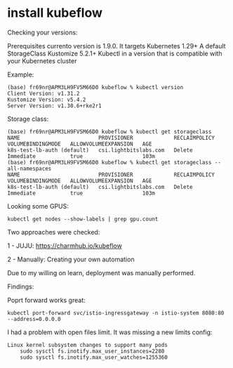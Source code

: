 # install kubeflow

Checking your versions:

Prerequisites
currento version is 1.9.0. It targets Kubernetes 1.29+
A default StorageClass
Kustomize 5.2.1+
Kubectl in a version that is compatible with your Kubernetes cluster

Example:

```
(base) fr69nr@APM3LH9FV5M66D0 kubeflow % kubectl version                                              
Client Version: v1.31.2
Kustomize Version: v5.4.2
Server Version: v1.30.6+rke2r1

```
Storage class:

```
(base) fr69nr@APM3LH9FV5M66D0 kubeflow % kubectl get storageclass                                     
NAME                         PROVISIONER             RECLAIMPOLICY   VOLUMEBINDINGMODE   ALLOWVOLUMEEXPANSION   AGE
k8s-test-lb-auth (default)   csi.lightbitslabs.com   Delete          Immediate           true                   103m
(base) fr69nr@APM3LH9FV5M66D0 kubeflow % kubectl get storageclass --all-namespaces                    
NAME                         PROVISIONER             RECLAIMPOLICY   VOLUMEBINDINGMODE   ALLOWVOLUMEEXPANSION   AGE
k8s-test-lb-auth (default)   csi.lightbitslabs.com   Delete          Immediate           true                   103m
```
Looking some GPUS:

```
kubectl get nodes --show-labels | grep gpu.count
```

Two approaches were checked:

1 - JUJU: https://charmhub.io/kubeflow

2 - Manually: Creating your own automation

Due to my willing on learn, deployment was manually performed.

Findings:

Poprt forward works great:

```
kubectl port-forward svc/istio-ingressgateway -n istio-system 8080:80 --address=0.0.0.0
```

I had a problem with open files limit. It was missing a new limits config:

```
Linux kernel subsystem changes to support many pods
    sudo sysctl fs.inotify.max_user_instances=2280
    sudo sysctl fs.inotify.max_user_watches=1255360
```
